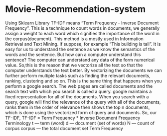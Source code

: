 # Movie-Recommendation-system
Using Sklearn Library
TF-IDF means “Term Frequency - Inverse Document Frequency”. This is a technique to count words in documents, we generally assign a weight to each word which signifies the importance of the word in the corpus(document). This method is a mostly used in Information Retrieval and Text Mining.
If suppose, for example “This building is tall”. It is easy for us to understand the sentence as we know the semantics of the words and the sentence. But how can a  computer understand this sentence? The computer can understand any data of the form  numerical value. So,this is the reason that we vectorize all the text so that the computer understands the text better.
By vectorizing the documents we can further perform multiple tasks such as finding the relevant documents, ranking, clustering and so on. This is the same thing that happens when you perform a google search. The web pages are called documents and the search text with which you search is called a query. google maintains a fixed representation for all of the documents. When you search with a query, google will find the relevance of the query with all of the documents, ranks them in the order of relevance then shows the top n documents, which is done using the vectorized form of query and documents. 
So, our TF-IDF,
TF-IDF = Term Frequency  * Inverse Document Frequency 
Terminology
t — term (word)
d — document (set of words)
N — count of corpus
corpus — the total document set
Term Frequency
